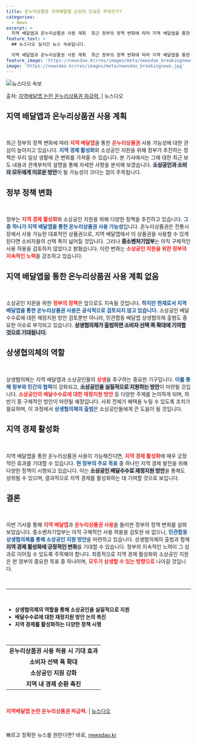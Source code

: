 ```yaml
---
title: 온누리상품권 지역배달앱 논란의 진실은 무엇인가?
categories:
  - News
excerpt: >
  지역 배달앱과 온누리상품권 사용 계획  최근 정부의 정책 변화에 따라 지역 배달앱을 통한 온누리상품권 사용 …
feature_text: >
  ## 뉴스다오 실시간 뉴스 속보입니다.

  지역 배달앱과 온누리상품권 사용 계획  최근 정부의 정책 변화에 따라 지역 배달앱을 통한 온누리상품권 사용 …
feature_image: 'https://newsdao.kr/res/images/meta/newsdao_breakingnews.jpg'
image: 'https://newsdao.kr/res/images/meta/newsdao_breakingnews.jpg'
---
```


![뉴스다오 속보](https://newsdao.kr/res/images/meta/newsdao_breakingnews.jpg)

<p>출처: <a href="https://newsdao.kr/4837" rel="dofollow">지역배달앱 논란 온누리상품권 파급력.</a> | 뉴스다오</p>

<h2 data-ke-size="size26">지역 배달앱과 온누리상품권 사용 계획</h2>
<p data-ke-size="size16">&nbsp;</p>
최근 정부의 정책 변화에 따라 <b><span style="color: #ee2323;">지역 배달앱</span></b>을 통한 <b><span style="color: #ee2323;">온누리상품권</span></b> 사용 가능성에 대한 관심이 높아지고 있습니다. <b><span style="color: #1a5490;">지역 경제 활성화</span></b>와 소상공인 지원을 위해 정부가 추진하는 정책은 우리 일상 생활에 큰 변화를 가져올 수 있습니다. 본 기사에서는 그에 대한 최근 보도 내용과 관계부처의 설명을 통해 자세한 사항을 분석해 보겠습니다. <b><span style="background-color: #21538527;">소상공인과 소비자 모두에게 이로운 방안</span></b>이 될 가능성이 크다는 점이 주목됩니다.

<h2 data-ke-size="size26">정부 정책 변화</h2>
<p data-ke-size="size16">&nbsp;</p>
정부는 <b><span style="color: #ee2323;">지역 경제 활성화</span></b>와 소상공인 지원을 위해 다양한 정책을 추진하고 있습니다. <b><span style="color: #1a5490;">그 중 하나가 지역 배달앱을 통한 온누리상품권 사용 가능성</span></b>입니다. 온누리상품권은 전통시장에서 사용 가능한 대표적인 상품권으로, 지역 배달앱에서 이 상품권을 사용할 수 있게 된다면 소비자들의 선택 폭이 넓어질 것입니다. 그러나 <b><span style="background-color: #21538527;">중소벤처기업부</span></b>는 아직 구체적인 사용 허용을 검토하지 않았다고 밝혔습니다. 이런 변화는 <b><span style="color: #ee2323;">소상공인 지원을 위한 정부의 지속적인 노력</span></b>을 강조하고 있습니다.

<h2 data-ke-size="size26">지역 배달앱을 통한 온누리상품권 사용 계획 없음</h2>
<p data-ke-size="size16">&nbsp;</p>
소상공인 지원을 위한 <b><span style="color: #ee2323;">정부의 정책</span></b>은 앞으로도 지속될 것입니다. <b><span style="color: #1a5490;">하지만 현재로서 지역 배달앱을 통한 온누리상품권 사용은 공식적으로 검토되지 않고 있습니다.</span></b> 소상공인 배달수수료에 대한 재정지원 방안 검토뿐만 아니라, 민관합동 배달앱 상생협의체 출범도 중요한 이슈로 부각되고 있습니다. <b><span style="background-color: #21538527;">상생협의체가 출범하면 소비자 선택 폭 확대에 기여할 것으로 기대됩니다.</span></b>

<h2 data-ke-size="size26">상생협의체의 역할</h2>
<p data-ke-size="size16">&nbsp;</p>
상생협의체는 지역 배달앱과 소상공인들의 <b><span style="color: #ee2323;">상생</span></b>을 추구하는 중요한 기구입니다. <b><span style="color: #1a5490;">이를 통해 정부와 민간의 협력</span></b>이 강화되고, <b><span style="background-color: #21538527;">소상공인을 실질적으로 지원하는 방안</span></b>이 마련될 것입니다. <b><span style="color: #ee2323;">소상공인의 배달수수료에 대한 재정지원 방안</span></b> 등 다양한 주제를 논의하게 되며, 하반기 중 구체적인 방안이 마련될 예정입니다. 사회 전체가 혜택을 누릴 수 있도록 조치가 필요하며, 이 과정에서 <b><span style="color: #1a5490;">상생협의체의 출범</span></b>은 소상공인들에게 큰 도움이 될 것입니다.

<h2 data-ke-size="size26">지역 경제 활성화</h2>
<p data-ke-size="size16">&nbsp;</p>
지역 배달앱을 통한 온누리상품권 사용이 가능해진다면, <b><span style="color: #ee2323;">지역 경제 활성화</span></b>에 매우 긍정적인 효과를 기대할 수 있습니다. <b><span style="color: #1a5490;">현 정부의 주요 목표</span></b> 중 하나인 지역 경제 발전을 위해 다양한 정책이 시행되고 있습니다. 이는 <b><span style="background-color: #21538527;">소상공인 배달수수료 재정지원 방안</span></b>을 통해도 성취될 수 있으며, 결과적으로 지역 경제를 활성화하는 데 기여할 것으로 보입니다.

<h2 data-ke-size="size26">결론</h2>
<p data-ke-size="size16">&nbsp;</p>
이번 기사를 통해 <b><span style="color: #ee2323;">지역 배달앱</span></b>과 <b><span style="color: #ee2323;">온누리상품권 사용</span></b>을 둘러싼 정부의 정책 변화를 살펴보았습니다. 중소벤처기업부는 아직 구체적인 사용 허용을 검토한 바 없으나, <b><span style="color: #1a5490;">민관합동 상생협의체를 통해 소상공인 지원 방안</span></b>을 마련하고 있습니다. 상생협의체의 출범과 함께 <b><span style="background-color: #21538527;">지역 경제 활성화에 긍정적인 변화</span></b>를 기대할 수 있습니다. 정부의 지속적인 노력이 그 성과로 이어질 수 있도록 주목해야 합니다. 최종적으로 지역 경제 활성화와 소상공인 지원은 현 정부의 중요한 목표 중 하나이며, <b><span style="color: #ee2323;">모두가 상생할 수 있는 방향으로</span></b> 나아갈 것입니다.

<p data-ke-size="size16">&nbsp;</p>
<hr />
<p data-ke-size="size16">&nbsp;</p>
<ul>
    <li><b>상생협의체의 역할을 통해 소상공인을 실질적으로 지원</b></li>
    <li><b>배달수수료에 대한 재정지원 방안 논의 촉진</b></li>
    <li><b>지역 경제를 활성화하는 다양한 정책 시행</b></li>
</ul>
<p data-ke-size="size16">&nbsp;</p>
<table>
    <tr>
        <td style="text-align: center; height: 17px;"><b>온누리상품권 사용 허용 시 기대 효과</b></td>
    </tr>
    <tr>
        <td style="text-align: center; height: 17px;"><b>소비자 선택 폭 확대</b></td>
    </tr>
    <tr>
        <td style="text-align: center; height: 17px;"><b>소상공인 지원 강화</b></td>
    </tr>
    <tr>
        <td style="text-align: center; height: 17px;"><b>지역 내 경제 순환 촉진</b></td>
    </tr>
</table>
<p data-ke-size="size16">&nbsp;</p>
<b><span style="color: #ee2323;">지역배달앱 논란 온누리상품권 파급력.</span></b> | <a href="https://newsdao.kr/4837">뉴스다오</a>
<p data-ke-size="size16">&nbsp;</p> 

빠르고 정확한 뉴스를 원한다면? 바로, <a href="https://newsdao.kr" rel="dofollow">newsdao.kr</a>


